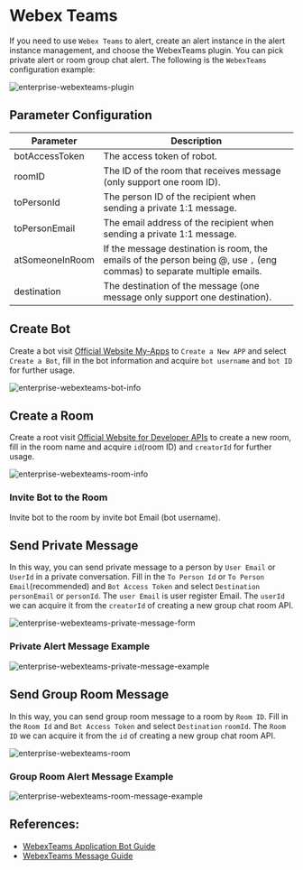 # Webex Teams

If you need to use `Webex Teams` to alert, create an alert instance in the alert instance management, and choose the WebexTeams plugin. You can pick private alert or room group chat alert.
The following is the `WebexTeams` configuration example:

![enterprise-webexteams-plugin](../../../../img/alert/enterprise-webexteams-plugin.png)

## Parameter Configuration

|  **Parameter**  |                                                     **Description**                                                     |
|-----------------|-------------------------------------------------------------------------------------------------------------------------|
| botAccessToken  | The access token of robot.                                                                                              |
| roomID          | The ID of the room that receives message (only support one room ID).                                                    |
| toPersonId      | The person ID of the recipient when sending a private 1:1 message.                                                      |
| toPersonEmail   | The email address of the recipient when sending a private 1:1 message.                                                  |
| atSomeoneInRoom | If the message destination is room, the emails of the person being @, use `,` (eng commas) to separate multiple emails. |
| destination     | The destination of the message (one message only support one destination).                                              |

## Create Bot

Create a bot visit [Official Website My-Apps](https://developer.webex.com/my-apps) to `Create a New APP` and select `Create a Bot`, fill in the bot information and acquire `bot username` and `bot ID` for further usage.

![enterprise-webexteams-bot-info](../../../../img/alert/enterprise-webexteams-bot.png)

## Create a Room

Create a root visit [Official Website for Developer APIs](https://developer.webex.com/docs/api/v1/rooms/create-a-room) to create a new room, fill in the room name and acquire `id`(room ID) and `creatorId` for further usage.

![enterprise-webexteams-room-info](../../../../img/alert/enterprise-webexteams-room.png)

### Invite Bot to the Room

Invite bot to the room by invite bot Email (bot username).

## Send Private Message

In this way, you can send private message to a person by `User Email` or `UserId` in a private conversation. Fill in the `To Person Id` or `To Person Email`(recommended) and `Bot Access Token` and select `Destination` `personEmail` or `personId`.
The `user Email` is user register Email.
The `userId` we can acquire it from the `creatorId` of creating a new group chat room API.

![enterprise-webexteams-private-message-form](../../../../img/alert/enterprise-webexteams-private-form.png)

### Private Alert Message Example

![enterprise-webexteams-private-message-example](../../../../img/alert/enterprise-webexteams-private-msg.png)

## Send Group Room Message

In this way, you can send group room message to a room by `Room ID`. Fill in the `Room Id` and `Bot Access Token` and select `Destination` `roomId`.
The `Room ID` we can acquire it from the `id` of creating a new group chat room API.

![enterprise-webexteams-room](../../../../img/alert/enterprise-webexteams-group-form.png)

### Group Room Alert Message Example

![enterprise-webexteams-room-message-example](../../../../img/alert/enterprise-webexteams-room-msg.png)

## References:

- [WebexTeams Application Bot Guide](https://developer.webex.com/docs/bots)
- [WebexTeams Message Guide](https://developer.webex.com/docs/api/v1/messages/create-a-message)

